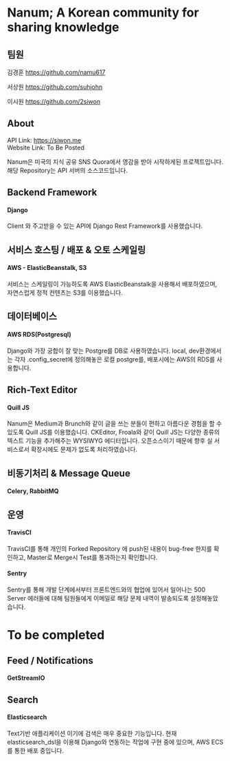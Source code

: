 # Nanum; A Korean community for sharing knowledge

## 팀원 
김경훈 https://github.com/namu617

서상원 https://github.com/suhjohn

이시원 https://github.com/2siwon

## About
API Link: https://siwon.me <br>
Website Link: To Be Posted

Nanum은 미국의 지식 공유 SNS Quora에서 영감을 받아 시작하게된 프로젝트입니다.
해당 Repository는 API 서버의 소스코드입니다. 

## Backend Framework
#### Django
Client 와 주고받을 수 있는 API에 Django Rest Framework를 사용했습니다. 


## 서비스 호스팅 / 배포 & 오토 스케일링
#### AWS - ElasticBeanstalk, S3

서비스는 스케일링이 가능하도록 AWS ElasticBeanstalk을 사용해서 배포하였으며, 
자연스럽게 정적 컨텐츠는 S3를 이용했습니다. 

## 데이터베이스
#### AWS RDS(Postgresql)

Django와 가장 궁합이 잘 맞는 Postgre를 DB로 사용하였습니다. local, dev환경에서는
각자 .config_secret에 정의해놓은 로컬 postgre를, 배포시에는 AWS의 RDS를 사용합니다.

## Rich-Text Editor
#### Quill JS

Nanum은 Medium과 Brunch와 같이 글을 쓰는 분들이 편하고 아름다운 경험을 할 수
있도록 Quill JS를 이용했습니다. CKEditor, Froala와 같이 Quill JS는 
다양한 종류의 텍스트 기능을 추가해주는 WYSIWYG 에디터입니다. 오픈소스이기 때문에 
향후 실 서비스로서 확장시에도 문제가 없도록 처리하였습니다. 

## 비동기처리 & Message Queue
#### Celery, RabbitMQ


## 운영
#### TravisCI

TravisCI를 통해 개인의 Forked Repository 에 push된 내용이 bug-free 한지를 확인하고,
Master로 Merge시 Test를 통과하는지 확인합니다. 

#### Sentry

Sentry를 통해 개발 단계에서부터 프론트엔드와의 협업에 있어서 일어나는 500 Server 에러들에 대해
팀원들에게 이메일로 해당 문제 내역이 발송되도록 설정해놓았습니다. 

# To be completed

## Feed / Notifications
#### GetStreamIO

## Search
#### Elasticsearch 

Text기반 애플리케이션 이기에 검색은 매우 중요한 기능입니다. 
현재 elasticsearch_dsl을 이용해 Django와 연동하는 작업에 구현 중에 있으며, 
AWS ECS 를 통한 배포 중입니다.  
